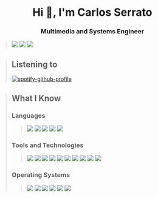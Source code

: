 <h1 align="center">Hi 👋, I'm Carlos Serrato</h1>
<h3 align="center">Multimedia and Systems Engineer</h3>

> [<img src="https://ziadoua.github.io/m3-Markdown-Badges/badges/MyPortfolio/myportfolio1.svg">](https://shub39.netlify.app)
> [<img src="https://ziadoua.github.io/m3-Markdown-Badges/badges/Discord/discord2.svg">](https://discord.gg/https://discord.gg/nxA2hgtEKf)
> [<img src="https://ziadoua.github.io/m3-Markdown-Badges/badges/Telegram/telegram1.svg">](https://t.me/shub39)

> ## Listening to
> [![spotify-github-profile](https://spotify-github-profile.kittinanx.com/api/view?uid=31z7oxobdiwrat5belvf7biitlny&cover_image=true&theme=novatorem&show_offline=false&background_color=121212&interchange=true&bar_color=53b14f&bar_color_cover=false)](https://spotify-github-profile.kittinanx.com/api/view?uid=31z7oxobdiwrat5belvf7biitlny&redirect=true)

> ## What I Know
> ### Languages
>> [<img src="https://ziadoua.github.io/m3-Markdown-Badges/badges/Kotlin/kotlin1.svg">]()
> [<img src="https://ziadoua.github.io/m3-Markdown-Badges/badges/Python/python3.svg">]()
> [<img src="https://ziadoua.github.io/m3-Markdown-Badges/badges/C++/c++2.svg">]()
> [<img src="https://ziadoua.github.io/m3-Markdown-Badges/badges/C/c3.svg">]()
> [<img src="https://ziadoua.github.io/m3-Markdown-Badges/badges/Rust/rust1.svg">]()
> 
> ### Tools and Technologies
>> [<img src="https://ziadoua.github.io/m3-Markdown-Badges/badges/Linux/linux3.svg">]() 
> [<img src="https://ziadoua.github.io/m3-Markdown-Badges/badges/AndroidStudio/androidstudio2.svg">]()
> [<img src="https://ziadoua.github.io/m3-Markdown-Badges/badges/Git/git1.svg">]()
> [<img src="https://ziadoua.github.io/m3-Markdown-Badges/badges/Github/github1.svg">]()
> [<img src="https://ziadoua.github.io/m3-Markdown-Badges/badges/IDEA/idea1.svg">]()
> [<img src="https://ziadoua.github.io/m3-Markdown-Badges/badges/PyCharm/pycharm2.svg">]()
> [<img src="https://ziadoua.github.io/m3-Markdown-Badges/badges/RaspberryPI/raspberrypi1.svg">]()
> [<img src="https://ziadoua.github.io/m3-Markdown-Badges/badges/Shell/shell1.svg">]()
> [<img src="https://ziadoua.github.io/m3-Markdown-Badges/badges/SQLite/sqlite1.svg">]()
> [<img src="https://ziadoua.github.io/m3-Markdown-Badges/badges/Vim/vim2.svg">]()
> 
> ### Operating Systems
>> [<img src="https://ziadoua.github.io/m3-Markdown-Badges/badges/Arch/arch1.svg">]()
> [<img src="https://ziadoua.github.io/m3-Markdown-Badges/badges/Android/android2.svg">]()
> [<img src="https://ziadoua.github.io/m3-Markdown-Badges/badges/Debian/debian1.svg">]()
> [<img src="https://ziadoua.github.io/m3-Markdown-Badges/badges/Fedora/fedora1.svg">]()
> [<img src="https://ziadoua.github.io/m3-Markdown-Badges/badges/Ubuntu/ubuntu1.svg">]()
> [<img src="https://ziadoua.github.io/m3-Markdown-Badges/badges/Windows/windows1.svg">]()
